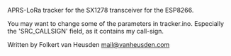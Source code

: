 APRS-LoRa tracker for the SX1278 transceiver for the ESP8266.

You may want to change some of the parameters in tracker.ino. Especially
the 'SRC\_CALLSIGN' field, as it contains my call-sign.


Written by Folkert van Heusden <mail@vanheusden.com>
